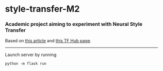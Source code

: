 # style-transfer-M2
### Academic project aiming to experiment with Neural Style Transfer

Based on [this article](https://arxiv.org/abs/1705.06830) and [this TF Hub page](https://tfhub.dev/google/magenta/arbitrary-image-stylization-v1-256/2). 

---

Launch server by running
```
python -m flask run
```

